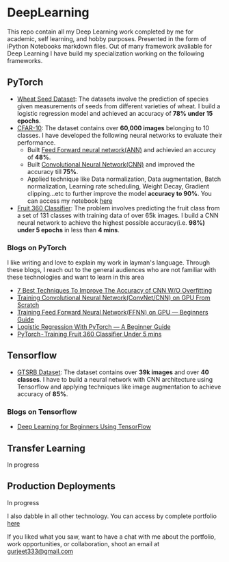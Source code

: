 # DeepLearning
This repo contain all my Deep Learning work completed by me for academic, self learning, and hobby purposes. Presented in the form of iPython Notebooks markdown files. 
Out of many framework avaliable for Deep Learning I have build my specialization working on the following frameworks.

## PyTorch
  - [Wheat Seed Dataset](https://nbviewer.jupyter.org/github/hargurjeet/DeepLearning/blob/main/Wheat_Seeds_Analysis_Pytorch_blogs.ipynb): The datasets involve the prediction of species given measurements of seeds from different varieties of wheat. I build a logistic regression model and achieved an accuracy of **78% under 15 epochs**.
  - [CFAR-10](https://www.kaggle.com/c/cifar-10): The dataset contains over **60,000 images** belonging to 10 classes. I have developed the following neural networks to evaluate their performance.
    - Built [Feed Forward neural network(ANN)](https://nbviewer.jupyter.org/github/hargurjeet/DeepLearning/blob/main/CFAR_10_Dataset.ipynb) and achievied an accurcy of **48%**.
    - Built [Convolutional Neural Network(CNN)](https://nbviewer.jupyter.org/github/hargurjeet/DeepLearning/blob/main/CNN_CFAR_10_Dataset.ipynb) and improved the accuracy till **75%**.
    - Applied technique like Data normalization, Data augmentation, Batch normalization, Learning rate scheduling, Weight Decay, Gradient clipping...etc to further improve the model **accuracy to 90%**. You can access my notebook [here](https://nbviewer.jupyter.org/github/hargurjeet/DeepLearning/blob/main/CFAR_10_Image_Classifier.ipynb)
  - [Fruit 360 Classifier](https://nbviewer.jupyter.org/github/hargurjeet/DeepLearning/blob/main/Fruit_360_Classification.ipynb): The problem involves predicting the fruit class from a set of 131 classes with training data of over 65k images. I build a CNN neural network to achieve the highest possible accuracy(i.e. **98%) under 5 epochs** in less than **4 mins**.  


### Blogs on PyTorch
I like writing and love to explain my work in layman's language. Through these blogs, I reach out to the general audiences who are not familiar with these technologies and want to learn in this area
  - [7 Best Techniques To Improve The Accuracy of CNN W/O Overfitting](https://medium.com/mlearning-ai/7-best-techniques-to-improve-the-accuracy-of-cnn-w-o-overfitting-6db06467182f)
  - [Training Convolutional Neural Network(ConvNet/CNN) on GPU From Scratch](https://medium.com/mlearning-ai/training-convolutional-neural-network-convnet-cnn-on-gpu-from-scratch-439e9fdc13a5)
  - [Training Feed Forward Neural Network(FFNN) on GPU — Beginners Guide](https://medium.com/mlearning-ai/training-feed-forward-neural-network-ffnn-on-gpu-beginners-guide-2d04254deca9)
  - [Logistic Regression With PyTorch — A Beginner Guide](https://medium.com/analytics-vidhya/logistic-regression-with-pytorch-a-beginner-guide-33c2266ad129)
  - [PyTorch - Training Fruit 360 Classifier Under 5 mins]()

## Tensorflow
  - [GTSRB Dataset](https://nbviewer.jupyter.org/github/hargurjeet/DeepLearning/blob/main/GTRSB%20-%20CNN%20%28TensorFlow%29.ipynb): The dataset contains over **39k images** and over **40 classes**. I have to build a neural network with CNN architecture using Tensorflow and applying techniques like image augmentation to achieve accuracy of **85%**.


### Blogs on Tensorflow
  - [Deep Learning for Beginners Using TensorFlow](https://gurjeet333.medium.com/cnn-german-traffic-signal-recognition-benchmarking-using-tensorflow-accuracy-80-d069b7996082)


## Transfer Learning

In progress


## Production Deployments

In progress


I also dabble in all other technology. You can access by complete portfolio [here](https://github.com/hargurjeet/Portfolio-Projects/blob/main/README.md)

If you liked what you saw, want to have a chat with me about the portfolio, work opportunities, or collaboration, shoot an email at gurjeet333@gmail.com
